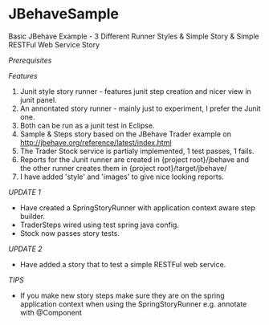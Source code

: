 JBehaveSample
=============

Basic JBehave Example - 3 Different Runner Styles &amp; Simple Story & Simple RESTFul Web Service Story 

*Prerequisites*

*Features*

1. Junit style story runner - features junit step creation and nicer view in junit panel.
2. An annontated story runner - mainly just to experiment, I prefer the Junit one.
3. Both can be run as a junit test in Eclipse.
4. Sample & Steps story based on the JBehave Trader example on http://jbehave.org/reference/latest/index.html
5. The Trader Stock service is partialy implemented, 1 test passes, 1 fails.
6. Reports for the Junit runner are created in {project root}/jbehave and the other runner creates them in {project root}/target/jbehave/
7. I have added 'style' and 'images' to give nice looking reports.

*UPDATE 1*

* Have created a SpringStoryRunner with application context aware step builder.
* TraderSteps wired using test spring java config.
* Stock now passes story tests. 

*UPDATE 2*

* Have added a story that to test a simple RESTFul web service.

*TIPS*

* If you make new story steps make sure they are on the spring application context when using the SpringStoryRunner e.g. annotate with @Component
